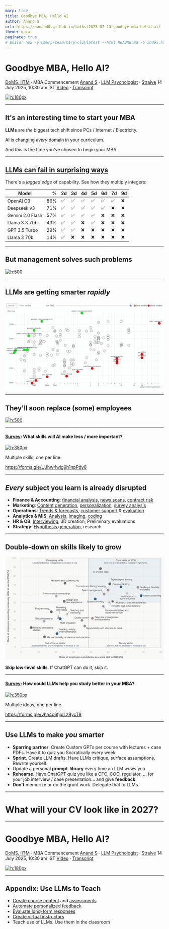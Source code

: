 ```yaml
---
marp: true
title: Goodbye MBA, Hello AI
author: Anand S
url: https://sanand0.github.io/talks/2025-07-13-goodbye-mba-hello-ai/
theme: gaia
paginate: true
# Build: npx -y @marp-team/marp-cli@latest --html README.md -o index.html
---
```


<!-- _class: lead -->

# Goodbye MBA, Hello AI?

[DoMS, IITM](https://doms.iitm.ac.in/) · MBA Commencement
[Anand S](https://s-anand.net/) · [LLM Psychologist](https://www.linkedin.com/in/sanand0/) · [Straive](https://straive.com/)
14 July 2025, 10:30 am IST
[Video](https://youtu.be/sSyBUSuLduQ) · [Transcript](https://github.com/sanand0/talks/blob/main/2025-07-13-goodbye-mba-hello-ai/transcript.md)

[![h:180px](https://api.qrserver.com/v1/create-qr-code/?size=150x150&data=https://sanand0.github.io/talks/2025-07-13-goodbye-mba-hello-ai/)](https://sanand0.github.io/talks/2025-07-13-goodbye-mba-hello-ai/)

---

## It's an interesting time to start your MBA

**LLMs** are _the_ biggest tech shift since PCs / Internet / Electricity.

AI is changing _every_ domain in your curriculum.

And _this_ is the time you've chosen to begin your MBA.

---

## [LLMs can fail in surprising ways](https://sanand0.github.io/llmmath/)

There's a _jagged edge_ of capability. See how they multiply integers:

| Model            |   % | 2d  | 3d  | 4d  | 5d  | 6d  | 7d  | 9d  |
| ---------------- | --: | --- | --- | --- | --- | --- | --- | --- |
| OpenAI O3        | 86% | ✅  | ✅  | ✅  | ✅  | ✅  | ✅  | ❌  |
| Deepseek v3      | 71% | ✅  | ✅  | ✅  | ✅  | ✅  | ❌  | ❌  |
| Gemini 2.0 Flash | 57% | ✅  | ✅  | ✅  | ✅  | ❌  | ❌  | ❌  |
| Llama 3.3 70b    | 43% | ✅  | ✅  | ❌  | ✅  | ❌  | ❌  | ❌  |
| GPT 3.5 Turbo    | 29% | ✅  | ✅  | ❌  | ❌  | ❌  | ❌  | ❌  |
| Llama 3 70b      | 14% | ✅  | ❌  | ❌  | ❌  | ❌  | ❌  | ❌  |

---

## But management solves such problems

[![h:500](https://sanand0.github.io/llmevals/double-checking/improvement.webp)](https://sanand0.github.io/llmevals/double-checking/)

---

## LLMs are getting smarter _rapidly_

[![h:500](pricing.webp)](https://sanand0.github.io/llmpricing/)

---

## They'll soon replace (some) employees

[![h:500](https://res.cloudinary.com/lesswrong-2-0/image/upload/f_auto,q_auto/v1/mirroredImages/deesrjitvXM4xYGZd/e6bm1rfz9dazzub1lupj)](https://www.lesswrong.com/posts/deesrjitvXM4xYGZd/metr-measuring-ai-ability-to-complete-long-tasks)

---

#### <u>Survey</u>: What skills will AI make less / more important?

[![h:350px](https://api.qrserver.com/v1/create-qr-code/?size=150x150&data=https://forms.gle/UJhw4wig9h1npPdy8)](https://forms.gle/UJhw4wig9h1npPdy8)

Multiple skills, one per line.

https://forms.gle/UJhw4wig9h1npPdy8

---

## _Every_ subject you learn is already disrupted

- **Finance & Accounting**: [financial analysis](https://gramener.com/docsearch/creditresearch/), [news scans](https://dealnews.straivedemo.com/), [contract risk](https://contractanalysis.straivedemo.com/)
- **Marketing**: [Content generation](https://postergen.straivedemo.com/), [personalization](https://videohighlights.straivedemo.com/), [survey analysis](https://llmfoundry.straive.com/classify)
- **Operations**: [Trends & forecasts](https://sanand0.github.io/datastories/employment-trends/), [customer support](https://gramener.com/callemotion2/) & [evaluation](https://voicetranscripts.straivedemo.com/)
- **Analytics & MIS**: [Analysis](https://datachat.straivedemo.com/), [imaging](https://imageexplore.straivedemo.com/), [coding](https://llmfoundry.straive.com/apps)
- **HR & OB**: [Interviewing](https://llmfoundry.straive.com/apps#?template=InterView_questions_V.1), JD creation, Preliminary evaluations
- **Strategy**: [Hypothesis generation](https://sanand0.github.io/hypoforge/), research

---

## Double-down on skills likely to grow

[![h:500](skills.webp)](https://reports.weforum.org/docs/WEF_Future_of_Jobs_Report_2025.pdf)

**Skip low-level skills**. If ChatGPT can do it, skip it.

---

#### <u>Survey</u>: How could LLMs help you study better in your MBA?

[![h:350px](https://api.qrserver.com/v1/create-qr-code/?size=150x150&data=https://forms.gle/vha4c6fjidLzBycT8)](https://forms.gle/vha4c6fjidLzBycT8)

Multiple ideas, one per line.

https://forms.gle/vha4c6fjidLzBycT8

---

## Use LLMs to make _you_ smarter

- **Sparring partner**. Create Custom GPTs per course with lectures + case PDFs. Have it to quiz you Socratically every week.
- **Sprint**. Create LLM drafts. Have LLMs critique, surface assumptions. Rewrite yourself.
- Update a personal **prompt-library** every time an LLM _wows_ you
- **Rehearse**. Have ChatGPT quiz you like a CFO, COO, regulator, ... for your job interview / case presentation... and give **feedback**.
- **Don't** memorize or do the grunt work. Delegate that to LLMs.

---

<!-- _class: lead -->

# What will your CV look like in 2027?

---

<!-- _class: lead -->

# Goodbye MBA, Hello AI?

[DoMS, IITM](https://doms.iitm.ac.in/) · MBA Commencement
[Anand S](https://s-anand.net/) · [LLM Psychologist](https://www.linkedin.com/in/sanand0/) · [Straive](https://straive.com/)
14 July 2025, 10:30 am IST
[Video](https://youtu.be/sSyBUSuLduQ) · [Transcript](https://github.com/sanand0/talks/blob/main/2025-07-13-goodbye-mba-hello-ai/transcript.md)

[![h:180px](https://api.qrserver.com/v1/create-qr-code/?size=150x150&data=https://sanand0.github.io/talks/2025-07-13-goodbye-mba-hello-ai/)](https://sanand0.github.io/talks/2025-07-13-goodbye-mba-hello-ai/)

---

## Appendix: Use LLMs to Teach

- [Create course content](https://sanand0.github.io/llms-in-education/#5) and [assessments](https://exam.sanand.workers.dev/tds-2025-05-ga6)
- [Automate personalized feedback](https://sanand0.github.io/llms-in-education/#6)
- [Evaluate long-form responses](https://sanand0.github.io/llms-in-education/#7)
- [Create virtual instructors](https://sanand0.github.io/llms-in-education/#10)
- Teach use of LLMs. Use them in the classroom
